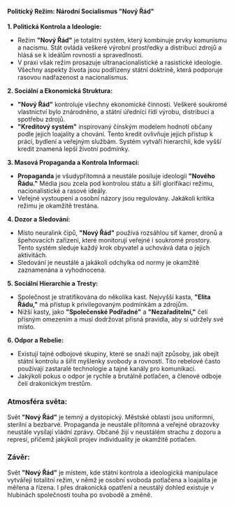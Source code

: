 #### **Politický Režim: Národní Socialismus "Nový Řád"**

**1. Politická Kontrola a Ideologie:**
   - Režim **"Nový Řád"** je totalitní systém, který kombinuje prvky komunismu a nacismu. Stát ovládá veškeré výrobní prostředky a distribuci zdrojů a hlásá se k ideálům rovnosti a spravedlnosti.
   - V praxi však režim prosazuje ultranacionalistické a rasistické ideologie. Všechny aspekty života jsou podřízeny státní doktríně, která podporuje rasovou nadřazenost a nacionalismus.

**2. Sociální a Ekonomická Struktura:**
   - **"Nový Řád"** kontroluje všechny ekonomické činnosti. Veškeré soukromé vlastnictví bylo znárodněno, a státní úředníci řídí výrobu, distribuci a spotřebu zdrojů.
   - **"Kreditový systém"** inspirovaný čínským modelem hodnotí občany podle jejich loajality a chování. Tento kredit ovlivňuje jejich přístup k práci, bydlení a veřejným službám. Systém vytváří hierarchii, kde vyšší kredit znamená lepší životní podmínky.

**3. Masová Propaganda a Kontrola Informací:**
   - **Propaganda** je všudypřítomná a neustále posiluje ideologii **"Nového Řádu."** Média jsou zcela pod kontrolou státu a šíří glorifikaci režimu, nacionalistické a rasové ideály.
   - Veřejné vystoupení a osobní názory jsou regulovány. Jakákoli kritika režimu je okamžitě trestána.

**4. Dozor a Sledování:**
   - Místo neuralink čipů, **"Nový Řád"** používá rozsáhlou síť kamer, dronů a špehovacích zařízení, které monitorují veřejné i soukromé prostory. Tento systém sleduje každý krok obyvatel a uchovává data o jejich aktivitách.
   - Sledování je neustálé a jakákoli odchylka od normy je okamžitě zaznamenána a vyhodnocena.

**5. Sociální Hierarchie a Tresty:**
   - Společnost je stratifikována do několika kast. Nejvyšší kasta, **"Elita Řádu,"** má přístup k privilegovaným podmínkám a zdrojům.
   - Nižší kasty, jako **"Společenské Podřadné"** a **"Nezařaditelní,"** čelí přísným omezením a musí dodržovat přísná pravidla, aby si udržely své místo.

**6. Odpor a Rebelie:**
   - Existují tajné odbojové skupiny, které se snaží najít způsoby, jak obejít státní kontrolu a šířit myšlenky svobody a rovnosti. Tito rebelové často používají zastaralé technologie a tajné kanály pro komunikaci.
   - Jakýkoli pokus o odpor je rychle a brutálně potlačen, a členové odboje čelí drakonickým trestům.

### **Atmosféra světa:**
Svět **"Nový Řád"** je temný a dystopický. Městské oblasti jsou uniformní, sterilní a bezbarvé. Propaganda je neustále přítomná a veřejné obrazovky neustále vysílají vládní zprávy. Občané žijí v neustálém strachu z dozoru a represí, přičemž jakýkoli projev individuality je okamžitě potlačen.

### **Závěr:**
Svět **"Nový Řád"** je místem, kde státní kontrola a ideologická manipulace vytvářejí totalitní režim, v němž je osobní svoboda potlačena a loajalita je měřena a řízena. I přes drakonická opatření a neustálý dohled existuje v hlubinách společnosti touha po svobodě a změně.
